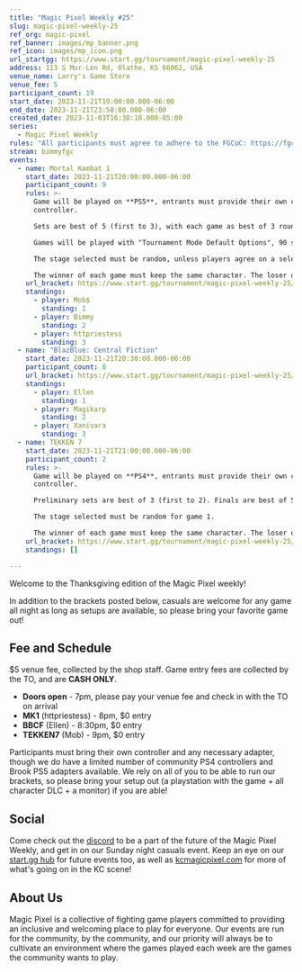 ```yaml
---
title: "Magic Pixel Weekly #25"
slug: magic-pixel-weekly-25
ref_org: magic-pixel
ref_banner: images/mp_banner.png
ref_icon: images/mp_icon.png
url_startgg: https://www.start.gg/tournament/magic-pixel-weekly-25
address: 113 S Mur-Len Rd, Olathe, KS 66062, USA
venue_name: Larry's Game Store
venue_fee: 5
participant_count: 19
start_date: 2023-11-21T19:00:00.000-06:00
end_date: 2023-11-21T23:58:00.000-06:00
created_date: 2023-11-03T16:38:18.000-05:00
series:
  - Magic Pixel Weekly
rules: "All participants must agree to adhere to the FGCoC: https://fgcoc.com/"
stream: bimmyfgc
events:
  - name: Mortal Kombat 1
    start_date: 2023-11-21T20:00:00.000-06:00
    participant_count: 9
    rules: >-
      Game will be played on **PS5**, entrants must provide their own compatible
      controller.  

      Sets are best of 5 (first to 3), with each game as best of 3 rounds (first to 2).  

      Games will be played with "Tournament Mode Default Options", 90 second timer, interactables on. Default Tournament Mode Variations and Tournament Mode Kustom Variations only.  

      The stage selected must be random, unless players agree on a selected stage.  

      The winner of each game must keep the same character. The loser of that game may switch character.
    url_bracket: https://www.start.gg/tournament/magic-pixel-weekly-25/events/mortal-kombat/brackets/1506441/2270849
    standings:
      - player: Mob$
        standing: 1
      - player: Bimmy
        standing: 2
      - player: httpriestess
        standing: 3
  - name: "BlazBlue: Central Fiction"
    start_date: 2023-11-21T20:30:00.000-06:00
    participant_count: 8
    url_bracket: https://www.start.gg/tournament/magic-pixel-weekly-25/events/blazblue-central-fiction/brackets/1506445/2270853
    standings:
      - player: Ellen
        standing: 1
      - player: Magikarp
        standing: 2
      - player: Xanivara
        standing: 3
  - name: TEKKEN 7
    start_date: 2023-11-21T21:00:00.000-06:00
    participant_count: 2
    rules: >-
      Game will be played on **PS4**, entrants must provide their own compatible
      controller.  

      Preliminary sets are best of 3 (first to 2). Finals are best of 5 (first to 3).  

      The stage selected must be random for game 1.  

      The winner of each game must keep the same character. The loser of that game may select a stage (with the same character), or switch character (with a random stage).
    url_bracket: https://www.start.gg/tournament/magic-pixel-weekly-25/events/tekken-7/brackets/1506434/2270842
    standings: []

---
```


Welcome to the Thanksgiving edition of the Magic Pixel weekly!

In addition to the brackets posted below, casuals are welcome for any game all night as long as setups are available, so please bring your favorite game out!

## Fee and Schedule
$5 venue fee, collected by the shop staff. Game entry fees are collected by the TO, and are **CASH ONLY**.

- **Doors open** - 7pm, please pay your venue fee and check in with the TO on arrival
- **MK1** (httpriestess) - 8pm, $0 entry 
- **BBCF** (Ellen) - 8:30pm, $0 entry
- **TEKKEN7** (Mob) - 9pm, $0 entry

Participants must bring their own controller and any necessary adapter, though we do have a limited number of community PS4 controllers and Brook PS5 adapters available. We rely on all of you to be able to run our brackets, so please bring your setup out (a playstation with the game + all character DLC + a monitor) if you are able!  

## Social
Come check out the [discord](https://discord.gg/jkmn6CVrrQ) to be a part of the future of the Magic Pixel Weekly, and get in on our Sunday night casuals event. Keep an eye on our [start.gg hub](https://www.start.gg/hub/magic-pixel) for future events too, as well as [kcmagicpixel.com](https://kcmagicpixel.com) for more of what's going on in the KC scene!

## About Us

Magic Pixel is a collective of fighting game players committed to providing an inclusive and welcoming place to play for everyone. Our events are run for the community, by the community, and our priority will always be to cultivate an environment where the games played each week are the games the community wants to play.
  